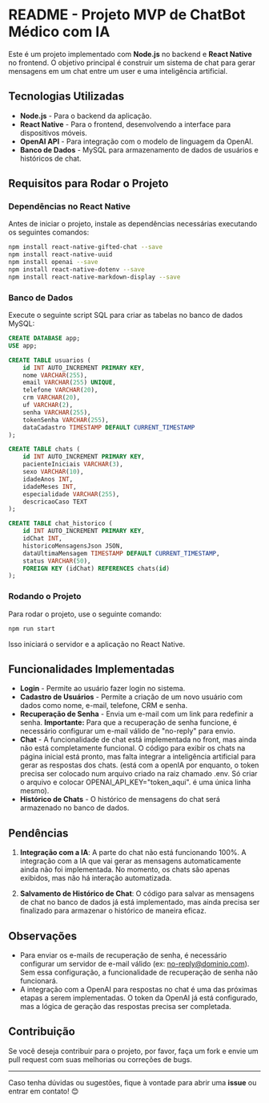 # README - Projeto MVP de ChatBot Médico com IA

Este é um projeto implementado com **Node.js** no backend e **React Native** no frontend. O objetivo principal é construir um sistema de chat para gerar mensagens em um chat entre um user e uma inteligência artificial.

## Tecnologias Utilizadas

- **Node.js** - Para o backend da aplicação.
- **React Native** - Para o frontend, desenvolvendo a interface para dispositivos móveis.
- **OpenAI API** - Para integração com o modelo de linguagem da OpenAI.
- **Banco de Dados** - MySQL para armazenamento de dados de usuários e históricos de chat.

## Requisitos para Rodar o Projeto

### Dependências no React Native

Antes de iniciar o projeto, instale as dependências necessárias executando os seguintes comandos:

```bash
npm install react-native-gifted-chat --save
npm install react-native-uuid
npm install openai --save
npm install react-native-dotenv --save
npm install react-native-markdown-display --save
```

### Banco de Dados

Execute o seguinte script SQL para criar as tabelas no banco de dados MySQL:

```sql
CREATE DATABASE app;
USE app;

CREATE TABLE usuarios (
    id INT AUTO_INCREMENT PRIMARY KEY,
    nome VARCHAR(255),
    email VARCHAR(255) UNIQUE,
    telefone VARCHAR(20),
    crm VARCHAR(20),
    uf VARCHAR(2),
    senha VARCHAR(255),
    tokenSenha VARCHAR(255),
    dataCadastro TIMESTAMP DEFAULT CURRENT_TIMESTAMP
);

CREATE TABLE chats (
    id INT AUTO_INCREMENT PRIMARY KEY,
    pacienteIniciais VARCHAR(3),
    sexo VARCHAR(10),
    idadeAnos INT,
    idadeMeses INT,
    especialidade VARCHAR(255),
    descricaoCaso TEXT
);

CREATE TABLE chat_historico (
    id INT AUTO_INCREMENT PRIMARY KEY,
    idChat INT,
    historicoMensagensJson JSON,
    dataUltimaMensagem TIMESTAMP DEFAULT CURRENT_TIMESTAMP,
    status VARCHAR(50),
    FOREIGN KEY (idChat) REFERENCES chats(id)
);
```

### Rodando o Projeto

Para rodar o projeto, use o seguinte comando:

```bash
npm run start
```

Isso iniciará o servidor e a aplicação no React Native.

## Funcionalidades Implementadas

- **Login** - Permite ao usuário fazer login no sistema.
- **Cadastro de Usuários** - Permite a criação de um novo usuário com dados como nome, e-mail, telefone, CRM e senha.
- **Recuperação de Senha** - Envia um e-mail com um link para redefinir a senha. **Importante:** Para que a recuperação de senha funcione, é necessário configurar um e-mail válido de "no-reply" para envio.
- **Chat** - A funcionalidade de chat está implementada no front, mas ainda não está completamente funcional. O código para exibir os chats na página inicial está pronto, mas falta integrar a inteligência artificial para gerar as respostas dos chats. (está com a openIA por enquanto, o token precisa ser colocado num arquivo criado na raiz chamado .env. Só criar o arquivo e colocar OPENAI_API_KEY="token_aqui". é uma única linha mesmo).
- **Histórico de Chats** - O histórico de mensagens do chat será armazenado no banco de dados.

## Pendências

1. **Integração com a IA**: A parte do chat não está funcionando 100%. A integração com a IA que vai gerar as mensagens automaticamente ainda não foi implementada. No momento, os chats são apenas exibidos, mas não há interação automatizada.
   
2. **Salvamento de Histórico de Chat**: O código para salvar as mensagens de chat no banco de dados já está implementado, mas ainda precisa ser finalizado para armazenar o histórico de maneira eficaz.

## Observações

- Para enviar os e-mails de recuperação de senha, é necessário configurar um servidor de e-mail válido (ex: no-reply@dominio.com). Sem essa configuração, a funcionalidade de recuperação de senha não funcionará.
- A integração com a OpenAI para respostas no chat é uma das próximas etapas a serem implementadas. O token da OpenAI já está configurado, mas a lógica de geração das respostas precisa ser completada.

## Contribuição

Se você deseja contribuir para o projeto, por favor, faça um fork e envie um pull request com suas melhorias ou correções de bugs. 


---

Caso tenha dúvidas ou sugestões, fique à vontade para abrir uma **issue** ou entrar em contato! 😊

